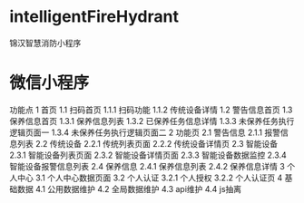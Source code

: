 # intelligentFireHydrant
锦汉智慧消防小程序

 # 微信小程序
 
 
 功能点
   1 首页
    1.1 扫码首页
     1.1.1 扫码功能
     1.1.2 传统设备详情
    1.2 警告信息首页
    1.3 保养信息首页
     1.3.1 保养信息列表
     1.3.2 已保养任务信息详情
     1.3.3 未保养任务执行逻辑页面一
     1.3.4 未保养任务执行逻辑页面二
   2 功能页
    2.1 警告信息
     2.1.1 报警信息列表
    2.2 传统设备
     2.2.1 传统列表页面
     2.2.2 传统设备详情页
    2.3 智能设备
     2.3.1 智能设备列表页面
     2.3.2 智能设备详情页面
     2.3.3 智能设备数据监控
     2.3.4 智能设备报警信息列表
    2.4 保养信息
     2.4.1 保养信息列表
     2.4.2 保养信息详情
   3 个人中心
    3.1 个人中心数据页面
    3.2 个人认证
     3.2.1 个人授权
     3.2.2 个人认证页
   4 基础数据
    4.1 公用数据维护
    4.2 全局数据维护
    4.3 api维护
    4.4 js抽离
 
